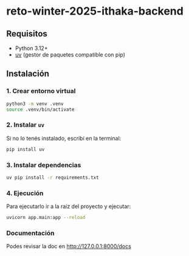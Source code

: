 # reto-winter-2025-ithaka-backend

## Requisitos

- Python 3.12+
- [uv](https://github.com/astral-sh/uv) (gestor de paquetes compatible con pip)

## Instalación

### 1. Crear entorno virtual

```bash
python3 -m venv .venv
source .venv/bin/activate
```

### 2. Instalar `uv`
Si no lo tenés instalado, escribí en la terminal:

```bash
pip install uv
```

### 3. Instalar dependencias
```bash
uv pip install -r requirements.txt
```

### 4. Ejecución
Para ejecutarlo ir a la raíz del proyecto y ejecutar:

```bash
uvicorn app.main:app --reload
```

### Documentación
Podes revisar la doc en http://127.0.0.1:8000/docs